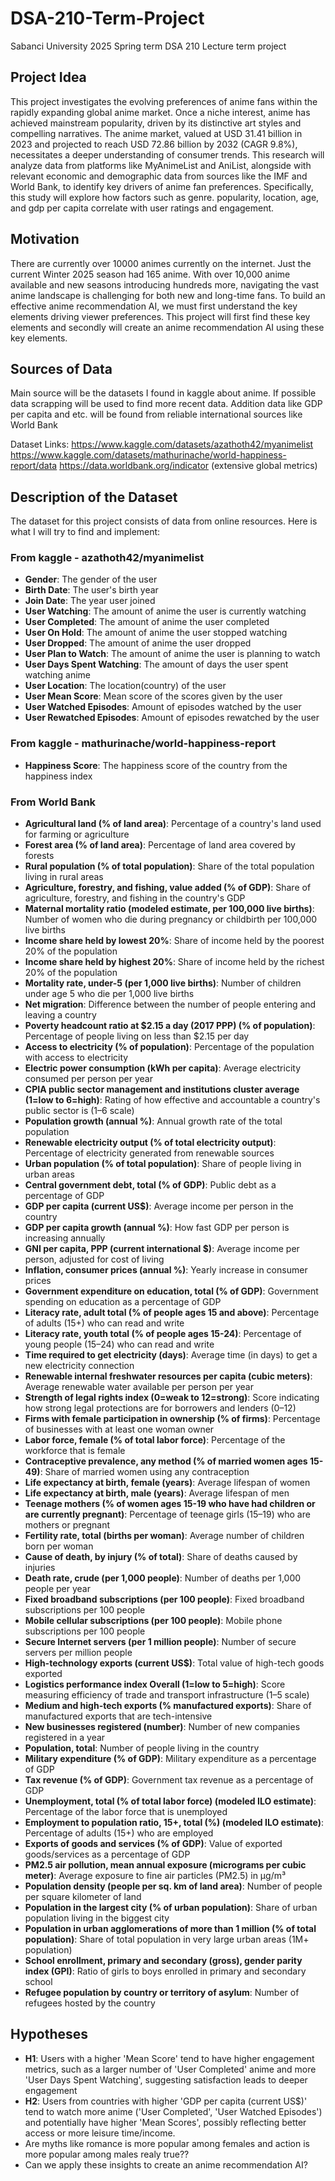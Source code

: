 # DSA-210-Term-Project
Sabanci University 2025 Spring term DSA 210 Lecture term project

## **Project Idea**

This project investigates the evolving preferences of anime fans within the rapidly expanding global anime market. Once a niche interest, anime has achieved mainstream popularity, driven by its distinctive art styles and compelling narratives. The anime market, valued at USD 31.41 billion in 2023 and projected to reach USD 72.86 billion by 2032 (CAGR 9.8%), necessitates a deeper understanding of consumer trends. This research will analyze data from platforms like MyAnimeList and AniList, alongside with relevant economic and demographic data from sources like the IMF and World Bank, to identify key drivers of anime fan preferences. Specifically, this study will explore how factors such as genre. popularity, location, age, and gdp per capita correlate with user ratings and engagement.

## **Motivation**

There are currently over 10000 animes currently on the internet. Just the current Winter 2025 season had 165 anime. With over 10,000 anime available and new seasons introducing hundreds more, navigating the vast anime landscape is challenging for both new and long-time fans. To build an effective anime recommendation AI, we must first understand the key elements driving viewer preferences. This project will first find these key elements and secondly will create an anime recommendation AI using these key elements.

## **Sources of Data**

Main source will be the datasets I found in kaggle about anime. If possible data scrapping will be used to find more recent data.
Addition data like GDP per capita and etc. will be found from reliable international sources like World Bank

Dataset Links:
https://www.kaggle.com/datasets/azathoth42/myanimelist
https://www.kaggle.com/datasets/mathurinache/world-happiness-report/data
https://data.worldbank.org/indicator (extensive global metrics)

## **Description of the Dataset**

The dataset for this project consists of data from online resources. Here is what I will try to find and implement:

### **From kaggle - azathoth42/myanimelist** 
- **Gender**: The gender of the user
- **Birth Date**: The user's birth year
- **Join Date**: The year user joined
- **User Watching**: The amount of anime the user is currently watching
- **User Completed**: The amount of anime the user completed
- **User On Hold**: The amount of anime the user stopped watching
- **User Dropped**: The amount of anime the user dropped
- **User Plan to Watch**: The amount of anime the user is planning to watch
- **User Days Spent Watching**: The amount of days the user spent watching anime
- **User Location**: The location(country) of the user  
- **User Mean Score**: Mean score of the scores given by the user
- **User Watched Episodes**: Amount of episodes watched by the user
- **User Rewatched Episodes**: Amount of episodes rewatched by the user

### **From kaggle - mathurinache/world-happiness-report** 
- **Happiness Score**: The happiness score of the country from the happiness index

### **From World Bank**
- **Agricultural land (% of land area)**: Percentage of a country's land used for farming or agriculture
- **Forest area (% of land area)**: Percentage of land area covered by forests
- **Rural population (% of total population)**: Share of the total population living in rural areas
- **Agriculture, forestry, and fishing, value added (% of GDP)**: Share of agriculture, forestry, and fishing in the country's GDP
- **Maternal mortality ratio (modeled estimate, per 100,000 live births)**: Number of women who die during pregnancy or childbirth per 100,000 live births
- **Income share held by lowest 20%**: Share of income held by the poorest 20% of the population
- **Income share held by highest 20%**: Share of income held by the richest 20% of the population
- **Mortality rate, under-5 (per 1,000 live births)**: Number of children under age 5 who die per 1,000 live births
- **Net migration**: Difference between the number of people entering and leaving a country
- **Poverty headcount ratio at $2.15 a day (2017 PPP) (% of population)**: Percentage of people living on less than $2.15 per day
- **Access to electricity (% of population)**: Percentage of the population with access to electricity
- **Electric power consumption (kWh per capita)**: Average electricity consumed per person per year
- **CPIA public sector management and institutions cluster average (1=low to 6=high)**: Rating of how effective and accountable a country's public sector is (1–6 scale)
- **Population growth (annual %)**: Annual growth rate of the total population
- **Renewable electricity output (% of total electricity output)**: Percentage of electricity generated from renewable sources
- **Urban population (% of total population)**: Share of people living in urban areas
- **Central government debt, total (% of GDP)**: Public debt as a percentage of GDP
- **GDP per capita (current US$)**: Average income per person in the country
- **GDP per capita growth (annual %)**: How fast GDP per person is increasing annually
- **GNI per capita, PPP (current international $)**: Average income per person, adjusted for cost of living
- **Inflation, consumer prices (annual %)**: Yearly increase in consumer prices
- **Government expenditure on education, total (% of GDP)**: Government spending on education as a percentage of GDP
- **Literacy rate, adult total (% of people ages 15 and above)**: Percentage of adults (15+) who can read and write
- **Literacy rate, youth total (% of people ages 15-24)**: Percentage of young people (15–24) who can read and write
- **Time required to get electricity (days)**: Average time (in days) to get a new electricity connection
- **Renewable internal freshwater resources per capita (cubic meters)**: Average renewable water available per person per year
- **Strength of legal rights index (0=weak to 12=strong)**: Score indicating how strong legal protections are for borrowers and lenders (0–12)
- **Firms with female participation in ownership (% of firms)**: Percentage of businesses with at least one woman owner
- **Labor force, female (% of total labor force)**: Percentage of the workforce that is female
- **Contraceptive prevalence, any method (% of married women ages 15-49)**: Share of married women using any contraception
- **Life expectancy at birth, female (years)**: Average lifespan of women
- **Life expectancy at birth, male (years)**: Average lifespan of men
- **Teenage mothers (% of women ages 15-19 who have had children or are currently pregnant)**: Percentage of teenage girls (15–19) who are mothers or pregnant
- **Fertility rate, total (births per woman)**: Average number of children born per woman
- **Cause of death, by injury (% of total)**: Share of deaths caused by injuries
- **Death rate, crude (per 1,000 people)**: Number of deaths per 1,000 people per year
- **Fixed broadband subscriptions (per 100 people)**: Fixed broadband subscriptions per 100 people
- **Mobile cellular subscriptions (per 100 people)**: Mobile phone subscriptions per 100 people
- **Secure Internet servers (per 1 million people)**: Number of secure servers per million people
- **High-technology exports (current US$)**: Total value of high-tech goods exported
- **Logistics performance index Overall (1=low to 5=high)**: Score measuring efficiency of trade and transport infrastructure (1–5 scale)
- **Medium and high-tech exports (% manufactured exports)**: Share of manufactured exports that are tech-intensive
- **New businesses registered (number)**: Number of new companies registered in a year
- **Population, total**: Number of people living in the country
- **Military expenditure (% of GDP)**: Military expenditure as a percentage of GDP
- **Tax revenue (% of GDP)**: Government tax revenue as a percentage of GDP
- **Unemployment, total (% of total labor force) (modeled ILO estimate)**: Percentage of the labor force that is unemployed
- **Employment to population ratio, 15+, total (%) (modeled ILO estimate)**: Percentage of adults (15+) who are employed
- **Exports of goods and services (% of GDP)**: Value of exported goods/services as a percentage of GDP
- **PM2.5 air pollution, mean annual exposure (micrograms per cubic meter)**: Average exposure to fine air particles (PM2.5) in µg/m³
- **Population density (people per sq. km of land area)**: Number of people per square kilometer of land
- **Population in the largest city (% of urban population)**: Share of urban population living in the biggest city
- **Population in urban agglomerations of more than 1 million (% of total population)**: Share of total population in very large urban areas (1M+ population)
- **School enrollment, primary and secondary (gross), gender parity index (GPI)**: Ratio of girls to boys enrolled in primary and secondary school
- **Refugee population by country or territory of asylum**: Number of refugees hosted by the country

## **Hypotheses**

- **H1**: Users with a higher 'Mean Score' tend to have higher engagement metrics, such as a larger number of 'User Completed' anime and more 'User Days Spent Watching', suggesting satisfaction leads to deeper engagement
- **H2**: Users from countries with higher 'GDP per capita (current US$)' tend to watch more anime ('User Completed', 'User Watched Episodes') and potentially have higher 'Mean Scores', possibly reflecting better access or more leisure time/income. 
- Are myths like romance is more popular among females and action is more popular among males realy true??  
- Can we apply these insights to create an anime recommendation AI?
